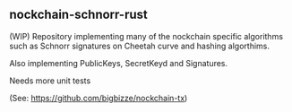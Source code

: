## nockchain-schnorr-rust

(WIP) Repository implementing many of the nockchain specific algorithms such as Schnorr signatures on Cheetah curve and hashing algorthims. 

Also implementing PublicKeys, SecretKeyd and Signatures.

Needs more unit tests 

\(See: https://github.com/bigbizze/nockchain-tx)
